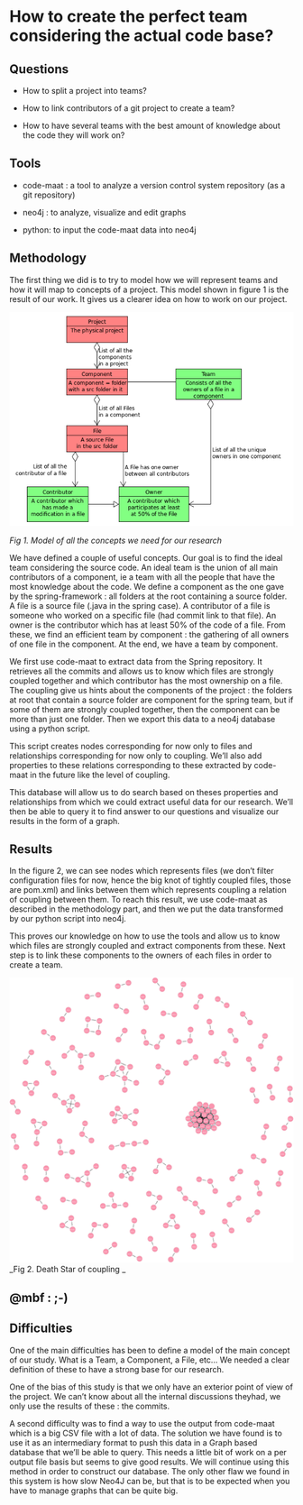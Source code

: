 # How to create the perfect team considering the actual code base?

## Questions

* How to split a project into teams?
* How to link contributors of a git project to create a team?

* How to have several teams with the best amount of knowledge about the code they will work on?

## Tools

* code-maat : a tool to analyze a version control system repository \(as a git repository\)

* neo4j : to analyze, visualize and edit graphs

* python: to input the code-maat data into neo4j

## Methodology

The first thing we did is to try to model how we will represent teams and how it will map to concepts of a project. This model shown in figure 1 is the result of our work. It gives us a clearer idea on how to work on our project.

![](/assets/16118398_10207796048890112_224782135_n.png)

_Fig 1. Model of all the concepts we need for our research_

We have defined a couple of useful concepts. Our goal is to find the ideal team considering the source code. An ideal team is the union of all main contributors of a component, ie a team with all the people that have the most knowledge about the code. We define a component as the one gave by the spring-framework : all folders at the root containing a source folder. A file is a source file \(.java in the spring case\). A contributor of a file is someone who worked on a specific file \(had commit link to that file\). An owner is the contributor which has at least 50% of the code of a file. From these, we find an efficient team by component : the gathering of all owners of one file in the component. At the end, we have a team by component.

We first use code-maat to extract data from the Spring repository. It retrieves all the commits and allows us to know which files are strongly coupled together and which contributor has the most ownership on a file. The coupling give us hints about the components of the project : the folders at root that contain a source folder are component for the spring team, but if some of them are strongly coupled together, then the component can be more than just one folder. Then we export this data to a neo4j database using a python script.

This script creates nodes corresponding for now only to files and relationships corresponding for now only to coupling. We’ll also add properties to these relations corresponding to these extracted by code-maat in the future like the level of coupling.

This database will allow us to do search based on theses properties and relationships from which we could extract useful data for our research. We’ll then be able to query it to find answer to our questions and visualize our results in the form of a graph.

## Results

In the figure 2, we can see nodes which represents files \(we don’t filter configuration files for now, hence the big knot of tightly coupled files, those are pom.xml\) and links between them which represents coupling a relation of coupling between them. To reach this result, we use code-maat as described in the methodology part, and then we put the data transformed by our python script into neo4j.

This proves our knowledge on how to use the tools and allow us to know which files are strongly coupled and extract components from these. Next step is to link these components to the owners of each files in order to create a team.

![](/assets/graph.png)_Fig 2. Death Star of coupling _

## **@mbf : ;-\)**

## Difficulties

One of the main difficulties has been to define a model of the main concept of our study. What is a Team, a Component, a File, etc… We needed a clear definition of these to have a strong base for our research.

One of the bias of this study is that we only have an exterior point of view of the project. We can’t know about all the internal discussions theyhad, we only use the results of these : the commits.

A second difficulty was to find a way to use the output from code-maat which is a big CSV file with a lot of data. The solution we have found is to use it as an intermediary format to push this data in a Graph based database that we’ll be able to query. This needs a little bit of work on a per output file basis but seems to give good results. We will continue using this method in order to construct our database. The only other flaw we found in this system is how slow Neo4J can be, but that is to be expected when you have to manage graphs that can be quite big.

